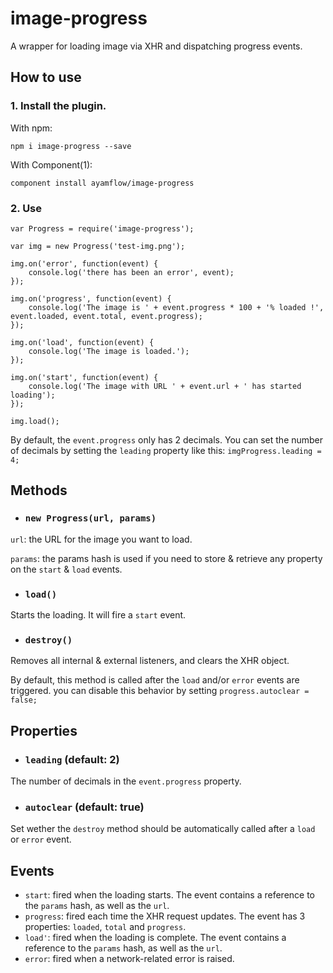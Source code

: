 image-progress
=========

A wrapper for loading image via XHR and dispatching progress events.

## How to use

### 1. Install the plugin.
With npm:
```
npm i image-progress --save
```

With Component(1):
```
component install ayamflow/image-progress
```

### 2. Use

```
var Progress = require('image-progress');

var img = new Progress('test-img.png');

img.on('error', function(event) {
    console.log('there has been an error', event);
});

img.on('progress', function(event) {
    console.log('The image is ' + event.progress * 100 + '% loaded !', event.loaded, event.total, event.progress);
});

img.on('load', function(event) {
    console.log('The image is loaded.');
});

img.on('start', function(event) {
    console.log('The image with URL ' + event.url + ' has started loading');
});

img.load();
```

By default, the `event.progress` only has 2 decimals. You can set the number of decimals by setting the `leading` property like this: `imgProgress.leading = 4;`

## Methods
* ### `new Progress(url, params)`

`url`: the URL for the image you want to load.

`params`: the params hash is used if you need to store & retrieve any property on the `start` & `load` events.

* ### `load()`

Starts the loading. It will fire a `start` event.

* ### `destroy()`

Removes all internal & external listeners, and clears the XHR object.

By default, this method is called after the `load` and/or `error` events are triggered. you can disable this behavior by setting `progress.autoclear = false;`

## Properties
* ### `leading` (default: 2)

The number of decimals in the `event.progress` property.

* ### `autoclear` (default: true)

Set wether the `destroy` method should be automatically called after a `load` or `error` event.


## Events
* `start`: fired when the loading starts. The event contains a reference to the `params` hash, as well as the `url`.
* `progress`: fired each time the XHR request updates. The event has 3 properties: `loaded`, `total` and `progress`.
* `load'`: fired when the loading is complete. The event contains a reference to the `params` hash, as well as the `url`.
* `error`: fired when a network-related error is raised.